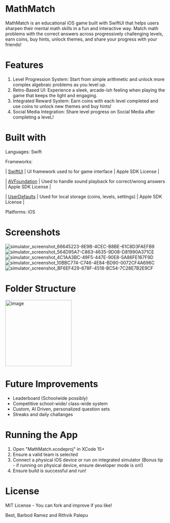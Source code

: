# MathMatch

MathMatch is an educational iOS game built with SwiftUI that helps users sharpen their mental math skills in a fun and interactive way. 
Match math problems with the correct answers across progressively challenging levels, earn coins, buy hints, unlock themes, and share your
progress with your friends!

# Features
1) Level Progression System: Start from simple arithmetic and unlock more complex algebraic problems as you level up.
2) Retro-Based UI: Experience a sleek, arcade-ish feeling when playing the game that keeps the light and engaging.
3) Integrated Reward System: Earn coins with each level completed and use coins to unlock new themes and buy hints!
4) Social Media Integration: Share level progress on Social Media after completing a leveL!

# Built with
Languages: Swift

Frameworks: 

| [SwiftUI](https://developer.apple.com/xcode/swiftui/) | UI framework used to for game interface | Apple SDK License |

| [AVFoundation](https://developer.apple.com/documentation/avfoundation) | Used to handle sound playback for correct/wrong answers | Apple SDK License |

| [UserDefaults](https://developer.apple.com/documentation/foundation/userdefaults) | Used for local storage (coins, levels, settings) | Apple SDK License |

Platforms: iOS

# Screenshots 
![simulator_screenshot_66645223-8E9B-4CEC-B8BE-61C8D3FAEFB9](https://github.com/user-attachments/assets/d62f52ff-764f-45da-9284-8647e5511cc8)
![simulator_screenshot_564D95A7-C863-4635-9D08-D81990A371CE](https://github.com/user-attachments/assets/fffb613d-2557-49a1-a834-55219cbba652)
![simulator_screenshot_4C1AA3BC-49F5-447E-90E8-5A86FE167F9D](https://github.com/user-attachments/assets/0de34ca2-f0b6-47d0-a10b-8876ed88ee45)
![simulator_screenshot_10BBC774-C746-4E84-BD90-0072CF4A696C](https://github.com/user-attachments/assets/4dfb1a28-0f29-45e8-8cf3-c2cede74838a)
![simulator_screenshot_BF6EF429-678F-4518-BC54-7C28E7B2E9CF](https://github.com/user-attachments/assets/633fbd47-eb5f-431e-9e29-6fcdf2bce015)

# Folder Structure
<img width="208" alt="image" src="https://github.com/user-attachments/assets/7552de6e-5b6f-4b51-839b-76b253fc61d1" />

# Future Improvements
- Leaderboard (Schoolwide possibly)
- Competitive school-wide/ class-wide system
- Custom, AI Driven, personalized question sets
- Streaks and daily challanges

# Running the App
1) Open "MathMatch.xcodeproj" in XCode 15+
2) Ensure a valid team is selected
3) Connect a physical iOS device or run on integrated simulator (Bonus tip - if running on physical device, ensure developer mode is on!)
4) Ensure build is successful and run!

# License
MIT License - You can fork and improve if you like!

Best,
Barbod Ramez and Rithvik Palepu
